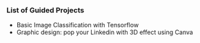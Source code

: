 ### List of Guided Projects
* Basic Image Classification with Tensorflow
* Graphic design: pop your Linkedin with 3D effect using Canva
